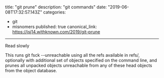 title: "git prune"
description: "git commands"
date: "2019-06-08T17:32:57.143Z"
categories:
  - git
  - misnomers
published: true
canonical_link: https://jsj14.withknown.com/2019/git-prune
---
Read slowly

This runs git fsck --unreachable using all the refs available in refs/, optionally with additional set of objects specified on the command line, and prunes all unpacked objects unreachable from any of these head objects from the object database.
